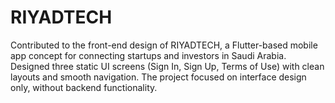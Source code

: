 # RIYADTECH
Contributed to the front-end design of RIYADTECH, a Flutter-based mobile app concept for connecting startups and investors in Saudi Arabia. Designed three static UI screens (Sign In, Sign Up, Terms of Use) with clean layouts and smooth navigation. The project focused on interface design only, without backend functionality.

